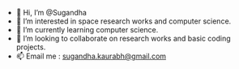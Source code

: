 - 👋 Hi, I’m @Sugandha
- 👀 I’m interested in space research works and computer science.
- 🌱 I’m currently learning computer science.
- 💞️ I’m looking to collaborate on research works and basic coding projects.
- 📫 Email me : sugandha.kaurabh@gmail.com

<!---
Sugandhaaa/Sugandhaaa is a ✨ special ✨ repository because its `README.md` (this file) appears on your GitHub profile.
You can click the Preview link to take a look at your changes.
--->
